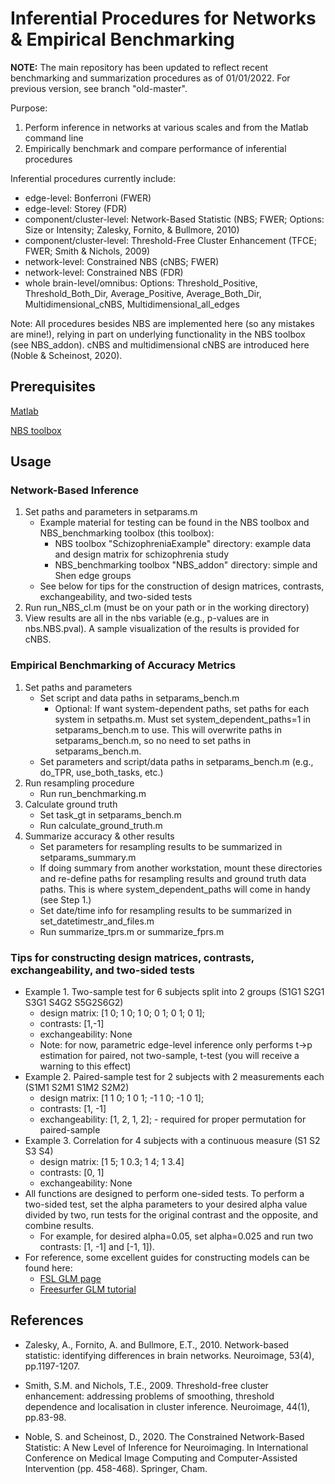 # Inferential Procedures for Networks & Empirical Benchmarking

**NOTE:** The main repository has been updated to reflect recent benchmarking and summarization procedures as of 01/01/2022. For previous version, see branch "old-master".

Purpose:
1. Perform inference in networks at various scales and from the Matlab command line
2. Empirically benchmark and compare performance of inferential procedures

Inferential procedures currently include:
- edge-level: Bonferroni (FWER)
- edge-level: Storey (FDR)
- component/cluster-level: Network-Based Statistic (NBS; FWER; Options: Size or Intensity; Zalesky, Fornito, & Bullmore, 2010)
- component/cluster-level: Threshold-Free Cluster Enhancement (TFCE; FWER; Smith & Nichols, 2009)
- network-level: Constrained NBS (cNBS; FWER)
- network-level: Constrained NBS (FDR)
- whole brain-level/omnibus: Options: Threshold_Positive, Threshold_Both_Dir, Average_Positive, Average_Both_Dir, Multidimensional_cNBS, Multidimensional_all_edges

Note: All procedures besides NBS are implemented here (so any mistakes are mine!), relying in part on underlying functionality in the NBS toolbox (see NBS_addon). cNBS and multidimensional cNBS are introduced here (Noble & Scheinost, 2020).


## Prerequisites

[Matlab](https://www.mathworks.com/products/matlab.html)

[NBS toolbox](https://sites.google.com/site/bctnet/comparison/nbs)

## Usage

### Network-Based Inference

1. Set paths and parameters in setparams.m
    - Example material for testing can be found in the NBS toolbox and NBS_benchmarking toolbox (this toolbox):
        - NBS toolbox "SchizophreniaExample" directory: example data and design matrix for schizophrenia study
        - NBS_benchmarking toolbox "NBS_addon" directory: simple and Shen edge groups
    - See below for tips for the construction of design matrices, contrasts, exchangeability, and two-sided tests
2. Run run_NBS_cl.m (must be on your path or in the working directory)
3. View results are all in the nbs variable (e.g., p-values are in nbs.NBS.pval). A sample visualization of the results is provided for cNBS.


### Empirical Benchmarking of Accuracy Metrics

1. Set paths and parameters
    - Set script and data paths in setparams_bench.m
        - Optional: If want system-dependent paths, set paths for each system in setpaths.m. Must set system_dependent_paths=1 in setparams_bench.m to use. This will overwrite paths in setparams_bench.m, so no need to set paths in setparams_bench.m.
    - Set parameters and script/data paths in setparams_bench.m (e.g., do_TPR, use_both_tasks, etc.)
2. Run resampling procedure
    - Run run_benchmarking.m
3. Calculate ground truth
    - Set task_gt in setparams_bench.m
    - Run calculate_ground_truth.m 
3. Summarize accuracy & other results
    - Set parameters for resampling results to be summarized in setparams_summary.m
    - If doing summary from another workstation, mount these directories and re-define paths for resampling results and ground truth data paths. This is where system_dependent_paths will come in handy (see Step 1.)
    - Set date/time info for resampling results to be summarized in set_datetimestr_and_files.m
    - Run summarize_tprs.m or summarize_fprs.m


### Tips for constructing design matrices, contrasts, exchangeability, and two-sided tests

- Example 1. Two-sample test for 6 subjects split into 2 groups (S1G1 S2G1 S3G1 S4G2 S5G2S6G2)
    - design matrix: [1 0; 1 0; 1 0; 0 1; 0 1; 0 1];
    - contrasts: [1,-1]
    - exchangeability: None
    - Note: for now, parametric edge-level inference only performs t->p estimation for paired, not two-sample, t-test (you will receive a warning to this effect)
- Example 2. Paired-sample test for 2 subjects with 2 measurements each (S1M1 S2M1 S1M2 S2M2) 
    - design matrix: [1 1 0; 1 0 1; -1 1 0; -1 0 1];
    - contrasts: [1, -1]
    - exchangeability: [1, 2, 1, 2]; - required for proper permutation for paired-sample
- Example 3. Correlation for 4 subjects with a continuous measure (S1 S2 S3 S4)
    - design matrix: [1 5; 1 0.3; 1 4; 1 3.4]
    - contrasts: [0, 1]
    - exchangeability: None
- All functions are designed to perform one-sided tests. To perform a two-sided test, set the alpha parameters to your desired alpha value divided by two, run tests for the original contrast and the opposite, and combine results.
    - For example, for desired alpha=0.05, set alpha=0.025 and run two contrasts: [1, -1] and [-1, 1]).
- For reference, some excellent guides for constructing models can be found here:
    - [FSL GLM page](https://fsl.fmrib.ox.ac.uk/fsl/fslwiki/GLM)
    - [Freesurfer GLM tutorial](http://ftp.nmr.mgh.harvard.edu/pub/dist/freesurfer/tutorial_packages/centos6/fsl_507/doc/wiki/attachments/GLM/JMglm.pdf)


## References

- Zalesky, A., Fornito, A. and Bullmore, E.T., 2010. Network-based statistic: identifying differences in brain networks. Neuroimage, 53(4), pp.1197-1207.

- Smith, S.M. and Nichols, T.E., 2009. Threshold-free cluster enhancement: addressing problems of smoothing, threshold dependence and localisation in cluster inference. Neuroimage, 44(1), pp.83-98.

- Noble, S. and Scheinost, D., 2020. The Constrained Network-Based Statistic: A New Level of Inference for Neuroimaging. In International Conference on Medical Image Computing and Computer-Assisted Intervention (pp. 458-468). Springer, Cham.


